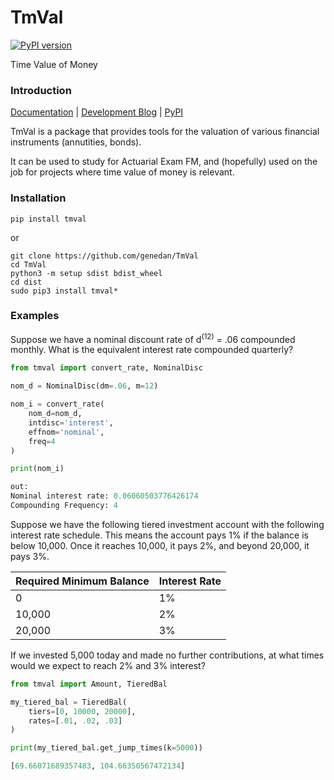 # TmVal
[![PyPI version](https://badge.fury.io/py/tmval.svg)](https://badge.fury.io/py/tmval)

Time Value of Money

### Introduction
[Documentation](https://genedan.com/tmval/docs) | [Development Blog](https://genedan.com) | [PyPI](https://pypi.org/project/tmval/)

TmVal is a package that provides tools for the valuation of various financial instruments (annutities, bonds).

It can be used to study for Actuarial Exam FM, and (hopefully) used on the job for projects where time value of money is relevant.

### Installation

```
pip install tmval
```

or

```
git clone https://github.com/genedan/TmVal
cd TmVal
python3 -m setup sdist bdist_wheel
cd dist
sudo pip3 install tmval*
```

### Examples

Suppose we have a nominal discount rate of d<sup>(12)</sup> = .06 compounded monthly. What is the equivalent interest rate compounded quarterly?

```python
from tmval import convert_rate, NominalDisc

nom_d = NominalDisc(dm=.06, m=12)

nom_i = convert_rate(
    nom_d=nom_d, 
    intdisc='interest', 
    effnom='nominal', 
    freq=4
)

print(nom_i)

out:
Nominal interest rate: 0.06060503776426174
Compounding Frequency: 4
```

Suppose we have the following tiered investment account with the following interest rate schedule. This means the account pays 1% if the balance is below 10,000. Once it reaches 10,000, it pays 2%, and beyond 20,000, it pays 3%.

Required Minimum Balance | Interest Rate 
-------------------------|----------------
0|1%
10,000|2%
20,000| 3%
 
If we invested 5,000 today and made no further contributions, at what times would we expect to reach 2% and 3% interest?

```python
from tmval import Amount, TieredBal

my_tiered_bal = TieredBal(
    tiers=[0, 10000, 20000],
    rates=[.01, .02, .03]
)

print(my_tiered_bal.get_jump_times(k=5000))

[69.66071689357483, 104.66350567472134]
```
